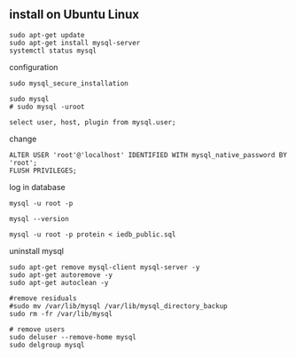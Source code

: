


## install on Ubuntu Linux

```
sudo apt-get update
sudo apt-get install mysql-server
systemctl status mysql
```

configuration
```
sudo mysql_secure_installation
```

```
sudo mysql
# sudo mysql -uroot

```


```
select user, host, plugin from mysql.user;
```

change 
```
ALTER USER 'root'@'localhost' IDENTIFIED WITH mysql_native_password BY 'root';
FLUSH PRIVILEGES;
```

log in database
```
mysql -u root -p
```

```
mysql --version
```

```
mysql -u root -p protein < iedb_public.sql
```



uninstall mysql
```
sudo apt-get remove mysql-client mysql-server -y
sudo apt-get autoremove -y
sudo apt-get autoclean -y

#remove residuals
#sudo mv /var/lib/mysql /var/lib/mysql_directory_backup
sudo rm -fr /var/lib/mysql

# remove users
sudo deluser --remove-home mysql
sudo delgroup mysql
```